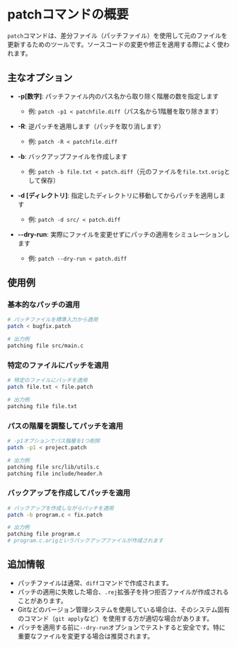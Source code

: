 # patchコマンドの概要

`patch`コマンドは、差分ファイル（パッチファイル）を使用して元のファイルを更新するためのツールです。ソースコードの変更や修正を適用する際によく使われます。

## 主なオプション

- **-p[数字]**: パッチファイル内のパス名から取り除く階層の数を指定します
  - 例: `patch -p1 < patchfile.diff`（パス名から1階層を取り除きます）

- **-R**: 逆パッチを適用します（パッチを取り消します）
  - 例: `patch -R < patchfile.diff`

- **-b**: バックアップファイルを作成します
  - 例: `patch -b file.txt < patch.diff`（元のファイルを`file.txt.orig`として保存）

- **-d [ディレクトリ]**: 指定したディレクトリに移動してからパッチを適用します
  - 例: `patch -d src/ < patch.diff`

- **--dry-run**: 実際にファイルを変更せずにパッチの適用をシミュレーションします
  - 例: `patch --dry-run < patch.diff`

## 使用例

### 基本的なパッチの適用

```bash
# パッチファイルを標準入力から適用
patch < bugfix.patch

# 出力例
patching file src/main.c
```

### 特定のファイルにパッチを適用

```bash
# 特定のファイルにパッチを適用
patch file.txt < file.patch

# 出力例
patching file file.txt
```

### パスの階層を調整してパッチを適用

```bash
# -p1オプションでパス階層を1つ削除
patch -p1 < project.patch

# 出力例
patching file src/lib/utils.c
patching file include/header.h
```

### バックアップを作成してパッチを適用

```bash
# バックアップを作成しながらパッチを適用
patch -b program.c < fix.patch

# 出力例
patching file program.c
# program.c.origというバックアップファイルが作成されます
```

## 追加情報

- パッチファイルは通常、`diff`コマンドで作成されます。
- パッチの適用に失敗した場合、`.rej`拡張子を持つ拒否ファイルが作成されることがあります。
- Gitなどのバージョン管理システムを使用している場合は、そのシステム固有のコマンド（`git apply`など）を使用する方が適切な場合があります。
- パッチを適用する前に`--dry-run`オプションでテストすると安全です。特に重要なファイルを変更する場合は推奨されます。